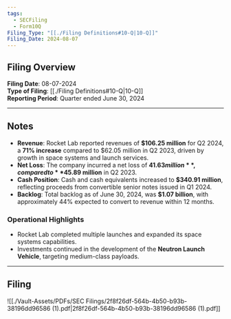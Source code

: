 ```yaml
---
tags:
  - SECFiling
  - Form10Q
Filing_Type: "[[./Filing Definitions#10-Q|10-Q]]"
Filing_Date: 2024-08-07
---
```

## Filing Overview

**Filing Date**: 08-07-2024  
**Type of Filing**: [[./Filing Definitions#10-Q|10-Q]]  
**Reporting Period**: Quarter ended June 30, 2024  

---

## Notes  

- **Revenue**: Rocket Lab reported revenues of **$106.25 million** for Q2 2024, a **71% increase** compared to $62.05 million in Q2 2023, driven by growth in space systems and launch services.  
- **Net Loss**: The company incurred a net loss of **$41.63 million**, compared to **$45.89 million** in Q2 2023.  
- **Cash Position**: Cash and cash equivalents increased to **$340.91 million**, reflecting proceeds from convertible senior notes issued in Q1 2024.  
- **Backlog**: Total backlog as of June 30, 2024, was **$1.07 billion**, with approximately 44% expected to convert to revenue within 12 months.  

### Operational Highlights  

- Rocket Lab completed multiple launches and expanded its space systems capabilities.  
- Investments continued in the development of the **Neutron Launch Vehicle**, targeting medium-class payloads.  

---

## Filing  

![[./Vault-Assets/PDFs/SEC Filings/2f8f26df-564b-4b50-b93b-38196dd96586 (1).pdf|2f8f26df-564b-4b50-b93b-38196dd96586 (1).pdf]]
